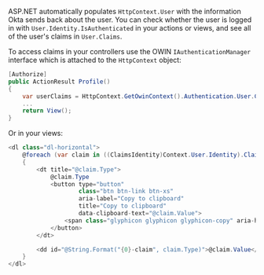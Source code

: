 ASP.NET automatically populates `HttpContext.User` with the information Okta sends back about the user. You can check whether the user is logged in with `User.Identity.IsAuthenticated` in your actions or views, and see all of the user's claims in `User.Claims`.

To access claims in your controllers use the OWIN `IAuthenticationManager` interface which is attached to the `HttpContext` object:

```csharp
[Authorize]
public ActionResult Profile()
{
    var userClaims = HttpContext.GetOwinContext().Authentication.User.Claims;
    ...
    return View();
}
```

Or in your views:

```csharp
<dl class="dl-horizontal">
    @foreach (var claim in ((ClaimsIdentity)Context.User.Identity).Claims)
    {
        <dt title="@claim.Type">
            @claim.Type
            <button type="button"
                    class="btn btn-link btn-xs"
                    aria-label="Copy to clipboard"
                    title="Copy to clipboard"
                    data-clipboard-text="@claim.Value">
                <span class="glyphicon glyphicon glyphicon-copy" aria-hidden="true"></span>
            </button>
        </dt>

        <dd id="@String.Format("{0}-claim", claim.Type)">@claim.Value</dd>
    }
</dl>
```



